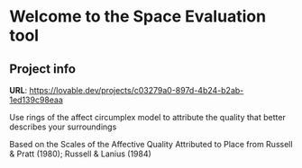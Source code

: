 # Welcome to the Space Evaluation tool

## Project info

**URL**: https://lovable.dev/projects/c03279a0-897d-4b24-b2ab-1ed139c98eaa

Use rings of the affect circumplex model to attribute the quality that better describes your surroundings 

Based on the Scales of the Affective Quality Attributed to Place from Russell & Pratt (1980); Russell & Lanius (1984)  
